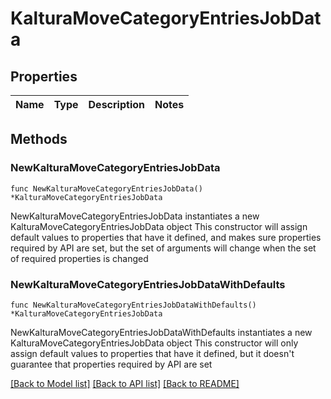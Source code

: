 # KalturaMoveCategoryEntriesJobData

## Properties

Name | Type | Description | Notes
------------ | ------------- | ------------- | -------------

## Methods

### NewKalturaMoveCategoryEntriesJobData

`func NewKalturaMoveCategoryEntriesJobData() *KalturaMoveCategoryEntriesJobData`

NewKalturaMoveCategoryEntriesJobData instantiates a new KalturaMoveCategoryEntriesJobData object
This constructor will assign default values to properties that have it defined,
and makes sure properties required by API are set, but the set of arguments
will change when the set of required properties is changed

### NewKalturaMoveCategoryEntriesJobDataWithDefaults

`func NewKalturaMoveCategoryEntriesJobDataWithDefaults() *KalturaMoveCategoryEntriesJobData`

NewKalturaMoveCategoryEntriesJobDataWithDefaults instantiates a new KalturaMoveCategoryEntriesJobData object
This constructor will only assign default values to properties that have it defined,
but it doesn't guarantee that properties required by API are set


[[Back to Model list]](../README.md#documentation-for-models) [[Back to API list]](../README.md#documentation-for-api-endpoints) [[Back to README]](../README.md)


